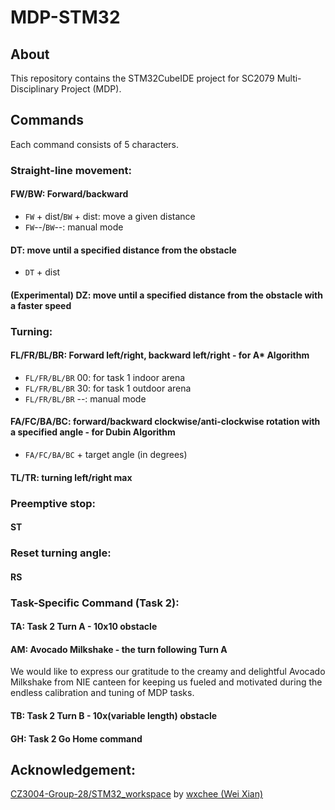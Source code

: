 # MDP-STM32

## About

This repository contains the STM32CubeIDE project for SC2079 Multi-Disciplinary Project (MDP).

## Commands

Each command consists of 5 characters.

### Straight-line movement:

#### FW/BW: Forward/backward

- `FW` + dist/`BW` + dist: move a given distance
- `FW`--/`BW`--: manual mode

#### DT: move until a specified distance from the obstacle

- `DT` + dist

#### (Experimental) DZ: move until a specified distance from the obstacle with a faster speed

### Turning:

#### FL/FR/BL/BR: Forward left/right, backward left/right - for A\* Algorithm

- `FL/FR/BL/BR` 00: for task 1 indoor arena
- `FL/FR/BL/BR` 30: for task 1 outdoor arena
- `FL/FR/BL/BR` --: manual mode

#### FA/FC/BA/BC: forward/backward clockwise/anti-clockwise rotation with a specified angle - for Dubin Algorithm

- `FA/FC/BA/BC` + target angle (in degrees)

#### TL/TR: turning left/right max

### Preemptive stop:

#### ST

### Reset turning angle:

#### RS

### Task-Specific Command (Task 2):

#### TA: Task 2 Turn A - 10x10 obstacle

#### AM: Avocado Milkshake - the turn following Turn A

We would like to express our gratitude to the creamy and delightful Avocado Milkshake from NIE canteen for keeping us fueled and motivated during the endless calibration and tuning of MDP tasks.

#### TB: Task 2 Turn B - 10x(variable length) obstacle

#### GH: Task 2 Go Home command

## Acknowledgement:

[CZ3004-Group-28/STM32_workspace](https://github.com/CZ3004-Group-28/STM32_workspace) by [wxchee (Wei Xian)](https://github.com/wxchee)
